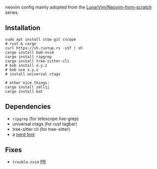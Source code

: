 neovim config mainly adopted from the [LunarVim/Neovim-from-scratch](https://github.com/LunarVim/Neovim-from-scratch) series.

## Installation
```
sudo apt install stow git cscope
# rust & cargo
curl https://sh.rustup.rs -sSf | sh
cargo install bob-nvim
cargo install ripgrep
cargo install tree-sitter-cli
# bob install x.y.z
# bob use x.y.z
# install universal ctags

# other nice things:
cargo install zellij
cargo install bat
```

## Dependencies
* `ripgrep` (for telescope live-grep)
* universal ctags (for rust tagbar)
* tree-sitter cli (for tree-sitter)
* a [nerd font](https://www.nerdfonts.com/)

## Fixes
* `trouble.nvim` [PR](https://github.com/folke/trouble.nvim/pull/72)
